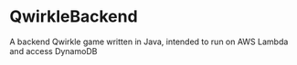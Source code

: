 # QwirkleBackend
A backend Qwirkle game written in Java, intended to run on AWS Lambda and access DynamoDB

